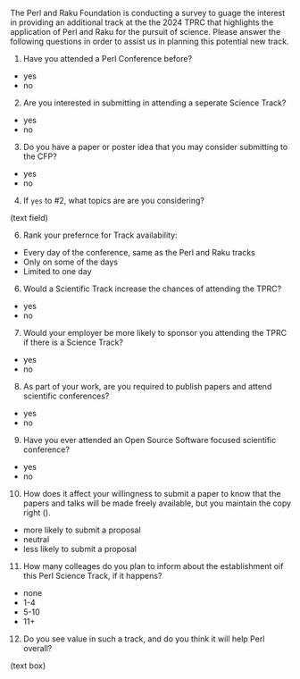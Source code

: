 The Perl and Raku Foundation is conducting a survey to guage the interest in
providing an additional track at the the 2024 TPRC that highlights the
application of Perl and Raku for the pursuit of science. Please answer the
following questions in order to assist us in planning this potential new track.

1. Have you attended a Perl Conference before?
- yes
- no

2. Are you interested in submitting in attending a seperate Science Track?
 - yes
 - no

3. Do you have a paper or poster idea that you may consider submitting to the
CFP?
 
 - yes
 - no

4. If `yes` to #2, what topics are are you considering?

(text field)

6. Rank your prefernce for Track availability:
 
 - Every day of the conference, same as the Perl and Raku tracks
 - Only on some of the days
 - Limited to one day 
 
6. Would a Scientific Track increase the chances of attending the TPRC?
 
 - yes
 - no

7. Would your employer be more likely to sponsor you attending the TPRC if there
is a Science Track?
 
 - yes
 - no

8. As part of your work, are you required to publish papers and attend scientific
conferences?
 
 - yes
 - no

9. Have you ever attended an Open Source Software focused scientific conference?
 
 - yes
 - no

10. How does it affect your willingness to submit a paper to know that the papers
and talks will be made freely available, but you maintain the copy right (<link
to related OSS license>).
 
 - more likely to submit a proposal
 - neutral
 - less likely to submit a proposal

11. How many colleages do you plan to inform about the establishment oif this Perl
Science Track, if it happens?
 
 - none
 - 1-4
 - 5-10
 - 11+

12. Do you see value in such a track, and do you think it will help Perl overall?

(text box)
